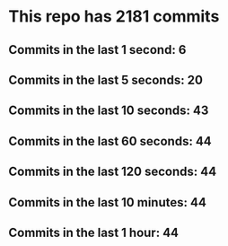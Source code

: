 # This repo has 2181 commits

## Commits in the last 1 second: 6
## Commits in the last 5 seconds: 20
## Commits in the last 10 seconds: 43
## Commits in the last 60 seconds: 44
## Commits in the last 120 seconds: 44
## Commits in the last 10 minutes: 44
## Commits in the last 1 hour: 44
